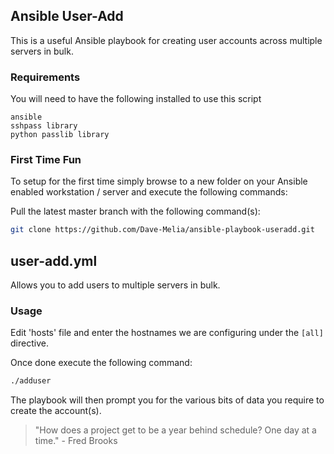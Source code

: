 ## Ansible User-Add

This is a useful Ansible playbook for creating user accounts across multiple servers in bulk.

### Requirements

You will need to have the following installed to use this script

```
ansible
sshpass library
python passlib library
```

### First Time Fun

To setup for the first time simply browse to a new folder on your Ansible 
enabled workstation / server and execute the following commands:

Pull the latest master branch with the following command(s):

```bash
git clone https://github.com/Dave-Melia/ansible-playbook-useradd.git
```

## user-add.yml

Allows you to add users to multiple servers in bulk.


### Usage

Edit 'hosts' file and enter the hostnames we are configuring under the `[all]`
directive.

Once done execute the following command:

```bash
./adduser
```

The playbook will then prompt you for the various bits of data you require to create the account(s). 



> "How does a project get to be a year behind schedule? One day at a time." - Fred Brooks
